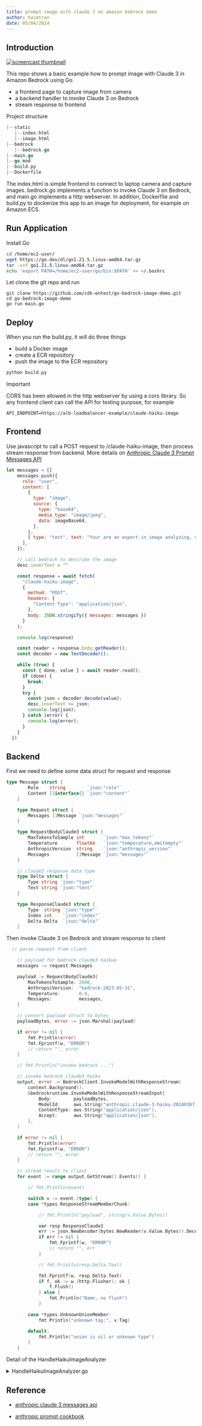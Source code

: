 ```yaml
---
title: prompt image with claude 3 on amazon bedrock demo
author: haimtran
date: 05/04/2024
---
```


## Introduction

[![screencast thumbnail](./assets/video.png)](https://d2cvlmmg8c0xrp.cloudfront.net/mp4/go-bedrock-image-demo.mp4)

This repo shows a basic example how to prompt image with Claude 3 in Amazon Bedrock using Go.

- a frontend page to capture image from camera
- a backend handler to invoke Claude 3 on Bedrock
- stream response to frontend

Project structure

```go
|--static
   |--index.html
   |--image.html
|--bedrock
   |--bedrock.go
|--main.go
|--go.mod
|--build.py
|--Dockerfile
```

The index.html is simple frontend to connect to laptop camera and capture images. bedrock.go implements a function to invoke Claude 3 on Bedrock, and main.go implements a http webserver. In addition, Dockerfile and build.py to dockerize this app to an image for deployment, for example on Amazon ECS.

## Run Application

Install Go

```bash
cd /home/ec2-user/
wget https://go.dev/dl/go1.21.5.linux-amd64.tar.gz
tar -xvf go1.21.5.linux-amd64.tar.gz
echo 'export PATH=/home/ec2-user/go/bin:$PATH' >> ~/.bashrc
```

Let clone the git repo and run

```
git clone https://github.com/cdk-entest/go-bedrock-image-demo.git
cd go-bedrock-image-demo
go run main.go
```

## Deploy

When you run the build.py, it will do three things

- build a Docker image
- create a ECR repository
- push the image to the ECR repository

```bash
python build.py
```

> [!IMPORTANT]  
> CORS has been allowed in the http webserver by using a cors library. So any frontend client can call the API for testing purpose, for example

```
API_ENDPOINT=https://alb-loadbalancer-example/claude-haiku-image
```

## Frontend

Use javascript to call a POST request to /claude-haiku-image, then process stream response from backend. More details on [Anthropic Claude 3 Prompt Messages API](https://docs.anthropic.com/claude/reference/messages_post)

```js
let messages = []
    messages.push({
      role: "user",
      content: [
        {
          type: "image",
          source: {
            type: "base64",
            media_type: "image/jpeg",
            data: imageBase64,
          },
        },
        { type: "text", text: "Your are an expert in image analyzing, espcially in human looking and fashion. Please describe this image in as details as possible in a very fun and positive way to make people happy" },
      ],
    });

    // call bedrock to describe the image
    desc.innerText = ""

    const response = await fetch(
      "claude-haiku-image",
      {
        method: "POST",
        headers: {
          "Content-Type": "application/json",
        },
        body: JSON.stringify({ messages: messages })
      }
    );

    console.log(response)

    const reader = response.body.getReader();
    const decoder = new TextDecoder();

    while (true) {
      const { done, value } = await reader.read();
      if (done) {
        break;
      }
      try {
        const json = decoder.decode(value);
        desc.innerText += json;
        console.log(json);
      } catch (error) {
        console.log(error);
      }
    }
  })
```

## Backend

First we need to define some data struct for request and response

```go
type Message struct {
		Role    string        `json:"role"`
		Content []interface{} `json:"content"`
	}

	type Request struct {
		Messages []Message `json:"messages"`
	}

	type RequestBodyClaude3 struct {
		MaxTokensToSample int       `json:"max_tokens"`
		Temperature       float64   `json:"temperature,omitempty"`
		AnthropicVersion  string    `json:"anthropic_version"`
		Messages          []Message `json:"messages"`
	}

	// claude3 response data type
	type Delta struct {
		Type string `json:"type"`
		Text string `json:"text"`
	}

	type ResponseClaude3 struct {
		Type  string `json:"type"`
		Index int    `json:"index"`
		Delta Delta  `json:"delta"`
	}
```

Then invoke Claude 3 on Bedrock and stream response to client

```go
  // parse request from client

	// payload for bedrock claude3 haikue
	messages := request.Messages

	payload := RequestBodyClaude3{
		MaxTokensToSample: 2048,
		AnthropicVersion:  "bedrock-2023-05-31",
		Temperature:       0.9,
		Messages:          messages,
	}

	// convert payload struct to bytes
	payloadBytes, error := json.Marshal(payload)

	if error != nil {
		fmt.Println(error)
		fmt.Fprintf(w, "ERROR")
		// return "", error
	}

	// fmt.Println("invoke bedrock ...")

	// invoke bedrock claude3 haiku
	output, error := BedrockClient.InvokeModelWithResponseStream(
		context.Background(),
		&bedrockruntime.InvokeModelWithResponseStreamInput{
			Body:        payloadBytes,
			ModelId:     aws.String("anthropic.claude-3-haiku-20240307-v1:0"),
			ContentType: aws.String("application/json"),
			Accept:      aws.String("application/json"),
		},
	)

	if error != nil {
		fmt.Println(error)
		fmt.Fprintf(w, "ERROR")
		// return "", error
	}

	// stream result to client
	for event := range output.GetStream().Events() {

		// fmt.Println(event)

		switch v := event.(type) {
		case *types.ResponseStreamMemberChunk:

			// fmt.Println("payload", string(v.Value.Bytes))

			var resp ResponseClaude3
			err := json.NewDecoder(bytes.NewReader(v.Value.Bytes)).Decode(&resp)
			if err != nil {
				fmt.Fprintf(w, "ERROR")
				// return "", err
			}

			// fmt.Println(resp.Delta.Text)

			fmt.Fprintf(w, resp.Delta.Text)
			if f, ok := w.(http.Flusher); ok {
				f.Flush()
			} else {
				fmt.Println("Damn, no flush")
			}

		case *types.UnknownUnionMember:
			fmt.Println("unknown tag:", v.Tag)

		default:
			fmt.Println("union is nil or unknown type")
		}
	}
```

Detail of the HandleHaikuImageAnalyzer

<details>
<summary>HandleHaikuImageAnalyzer.go</summary>

```go
package bedrock

import (
	"bytes"
	"context"
	"encoding/json"
	"fmt"
	"net/http"

	"github.com/aws/aws-sdk-go-v2/aws"
	"github.com/aws/aws-sdk-go-v2/service/bedrockruntime"
	"github.com/aws/aws-sdk-go-v2/service/bedrockruntime/types"
)

func HandleHaikuImageAnalyzer(w http.ResponseWriter, r *http.Request, BedrockClient *bedrockruntime.Client) {

	// data type request
	type Message struct {
		Role    string        `json:"role"`
		Content []interface{} `json:"content"`
	}

	type Request struct {
		Messages []Message `json:"messages"`
	}

	type RequestBodyClaude3 struct {
		MaxTokensToSample int       `json:"max_tokens"`
		Temperature       float64   `json:"temperature,omitempty"`
		AnthropicVersion  string    `json:"anthropic_version"`
		Messages          []Message `json:"messages"`
	}

	// claude3 response data type
	type Delta struct {
		Type string `json:"type"`
		Text string `json:"text"`
	}

	type ResponseClaude3 struct {
		Type  string `json:"type"`
		Index int    `json:"index"`
		Delta Delta  `json:"delta"`
	}

	// parse request
	var request Request
	error := json.NewDecoder(r.Body).Decode(&request)

	if error != nil {
		panic(error)
	}

	// payload for bedrock claude3 haikue
	messages := request.Messages

	payload := RequestBodyClaude3{
		MaxTokensToSample: 2048,
		AnthropicVersion:  "bedrock-2023-05-31",
		Temperature:       0.9,
		Messages:          messages,
	}

	// convert payload struct to bytes
	payloadBytes, error := json.Marshal(payload)

	if error != nil {
		fmt.Println(error)
		fmt.Fprintf(w, "ERROR")
		// return "", error
	}

	// fmt.Println("invoke bedrock ...")

	// invoke bedrock claude3 haiku
	output, error := BedrockClient.InvokeModelWithResponseStream(
		context.Background(),
		&bedrockruntime.InvokeModelWithResponseStreamInput{
			Body:        payloadBytes,
			ModelId:     aws.String("anthropic.claude-3-haiku-20240307-v1:0"),
			ContentType: aws.String("application/json"),
			Accept:      aws.String("application/json"),
		},
	)

	if error != nil {
		fmt.Println(error)
		fmt.Fprintf(w, "ERROR")
		// return "", error
	}

	// stream result to client
	for event := range output.GetStream().Events() {

		// fmt.Println(event)

		switch v := event.(type) {
		case *types.ResponseStreamMemberChunk:

			// fmt.Println("payload", string(v.Value.Bytes))

			var resp ResponseClaude3
			err := json.NewDecoder(bytes.NewReader(v.Value.Bytes)).Decode(&resp)
			if err != nil {
				fmt.Fprintf(w, "ERROR")
				// return "", err
			}

			// fmt.Println(resp.Delta.Text)

			fmt.Fprintf(w, resp.Delta.Text)
			if f, ok := w.(http.Flusher); ok {
				f.Flush()
			} else {
				fmt.Println("Damn, no flush")
			}

		case *types.UnknownUnionMember:
			fmt.Println("unknown tag:", v.Tag)

		default:
			fmt.Println("union is nil or unknown type")
		}
	}
}

```

</details>

## Reference

- [anthropic claude 3 messages api](https://docs.anthropic.com/claude/reference/messages_post)

- [anthropic prompt cookbook](https://github.com/anthropics/anthropic-cookbook/blob/main/multimodal/getting_started_with_vision.ipynb)

